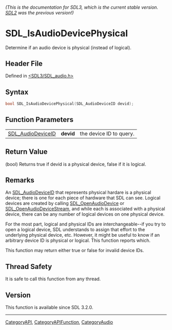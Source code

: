 ###### (This is the documentation for SDL3, which is the current stable version. [SDL2](https://wiki.libsdl.org/SDL2/) was the previous version!)
# SDL_IsAudioDevicePhysical

Determine if an audio device is physical (instead of logical).

## Header File

Defined in [<SDL3/SDL_audio.h>](https://github.com/libsdl-org/SDL/blob/main/include/SDL3/SDL_audio.h)

## Syntax

```c
bool SDL_IsAudioDevicePhysical(SDL_AudioDeviceID devid);
```

## Function Parameters

|                                        |           |                         |
| -------------------------------------- | --------- | ----------------------- |
| [SDL_AudioDeviceID](SDL_AudioDeviceID) | **devid** | the device ID to query. |

## Return Value

(bool) Returns true if devid is a physical device, false if it is logical.

## Remarks

An [SDL_AudioDeviceID](SDL_AudioDeviceID) that represents physical hardare
is a physical device; there is one for each piece of hardware that SDL can
see. Logical devices are created by calling
[SDL_OpenAudioDevice](SDL_OpenAudioDevice) or
[SDL_OpenAudioDeviceStream](SDL_OpenAudioDeviceStream), and while each is
associated with a physical device, there can be any number of logical
devices on one physical device.

For the most part, logical and physical IDs are interchangeable--if you try
to open a logical device, SDL understands to assign that effort to the
underlying physical device, etc. However, it might be useful to know if an
arbitrary device ID is physical or logical. This function reports which.

This function may return either true or false for invalid device IDs.

## Thread Safety

It is safe to call this function from any thread.

## Version

This function is available since SDL 3.2.0.

----
[CategoryAPI](CategoryAPI), [CategoryAPIFunction](CategoryAPIFunction), [CategoryAudio](CategoryAudio)

